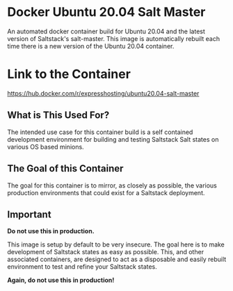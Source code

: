 # Docker Ubuntu 20.04 Salt Master
An automated docker container build for Ubuntu 20.04 and the latest version of Saltstack's salt-master. This image is automatically rebuilt each time there is a new version of the Ubuntu 20.04 container.

# Link to the Container
https://hub.docker.com/r/expresshosting/ubuntu20.04-salt-master

## What is This Used For?
The intended use case for this container build is a self contained development environment for building and testing Saltstack Salt states on various OS based minions.

## The Goal of this Container
The goal for this container is to mirror, as closely as possible, the various production environments that could exist for a Saltstack deployment.

## Important
**Do not use this in production.**

This image is setup by default to be very insecure. The goal here is to make development of Saltstack states as easy as possible. This, and other associated containers, are designed to act as a disposable and easily rebuilt environment to test and refine your Saltstack states.

**Again, do not use this in production!**
